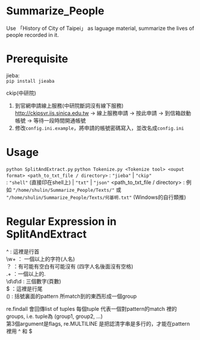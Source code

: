 # Summarize_People
Use 「History of City of Taipei」 as laguage material, summarize the lives of people recorded in it. 
  
# Prerequisite
jieba:  
`pip install jieaba`
  
ckip(中研院)  
1. 到官網申請線上服務(中研院斷詞沒有線下服務)
http://ckipsvr.iis.sinica.edu.tw → 線上服務申請 → 按此申請 → 到信箱啟動帳號 → 等待一段時間開通帳號  
2. 修改`config.ini.example`，將申請的帳號密碼寫入，並改名成`config.ini`  
  
# Usage
`python SplitAndExtract.py`
`python Tokenize.py <Tokenize tool> <ouput format> <path_to_txt_file / directory>`
<Tokenize tool> : `"jieba"` | `"ckip"`  
<ouput format> : `"shell"` (直接印在shell上) | `"txt"` | `"json"`
<path_to_txt_file / directory> : 例如 `"/home/shulin/Summarize_People/Texts/"` 或 `"/home/shulin/Summarize_People/Texts/何基明.txt"` (Windows的自行類推)  
  
# Regular Expression in SplitAndExtract
^ : 這裡是行首  
\w+ ： 一個以上的字符(人名)  
 ？ ：有可能有空白有可能沒有 (四字人名後面沒有空格)  
\.+ ：一個以上的.  
\d\d\d : 三個數字(頁數)  
$ ：這裡是行尾  
() : 括號裏面的pattern 所match到的東西形成一個group  
  
re.findall 會回傳list of tuples
每個tuple 代表一個對pattern的match 裡的groups, i.e. tuple為 (group1, group2, ...)  
第3個argument是flags, re.MULTILINE 是把認清字串是多行的，才能在pattern裡用 ^ 和 $
